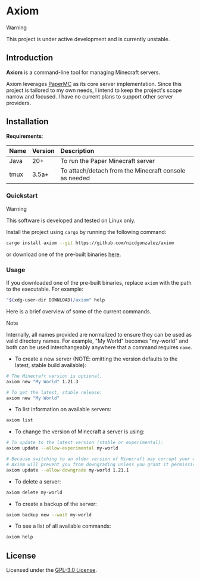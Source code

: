 # Axiom

> [!WARNING]
> This project is under active development and is currently unstable.

## Introduction

**Axiom** is a command-line tool for managing Minecraft servers.

Axiom leverages [PaperMC] as its core server implementation. Since this project
is tailored to my own needs, I intend to keep the project's scope narrow
and focused. I have no current plans to support other server providers.

## Installation

**Requirements**:

| Name | Version | Description |
|:-----|:--------|:------------|
| Java | 20+ | To run the Paper Minecraft server
| tmux | 3.5a+ | To attach/detach from the Minecraft console as needed

### Quickstart

> [!WARNING]
> This software is developed and tested on Linux only.

Install the project using `cargo` by running the following command:

```bash
cargo install axiom --git https://github.com/nicdgonzalez/axiom
```

or download one of the pre-built binaries [here].

### Usage

If you downloaded one of the pre-built binaries, replace `axiom` with the path
to the executable. For example:

```bash
"$(xdg-user-dir DOWNLOAD)/axiom" help
```

Here is a brief overview of some of the current commands.

> [!NOTE]
> Internally, all names provided are normalized to ensure they can be used
> as valid directory names. For example, "My World" becomes "my-world" and both
> can be used interchangeably anywhere that a command requires `name`.

- To create a new server (NOTE: omitting the version defaults to the latest,
  stable build available):

```bash
# The Minecraft version is optional.
axiom new "My World" 1.21.3

# To get the latest, stable release:
axiom new "My World"
```

- To list information on available servers:

```bash
axiom list
```

- To change the version of Minecraft a server is using:

```bash
# To update to the latest version (stable or experimental):
axiom update --allow-experimental my-world

# Because switching to an older version of Minecraft may corrupt your world,
# Axiom will prevent you from downgrading unless you grant it permission:
axiom update --allow-downgrade my-world 1.21.1
```

- To delete a server:

```bash
axiom delete my-world
```

- To create a backup of the server:

```bash
axiom backup new --wait my-world
```

- To see a list of all available commands:

```bash
axiom help
```

## License

Licensed under the [GPL-3.0 License].

[PaperMC]: https://papermc.io/
[here]: https://github.com/nicdgonzalez/axiom/releases
[GPL-3.0 License]: https://www.gnu.org/licenses/gpl-3.0.html
